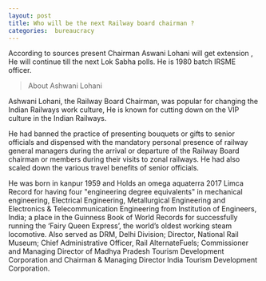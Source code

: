 ```yaml
---
layout: post
title: Who will be the next Railway board chairman ?
categories:  bureaucracy
---
```

 
 According to sources present Chairman Aswani Lohani will get extension , He will continue till the next Lok Sabha polls. He is 1980 batch IRSME officer.

 <amp-img  src="{{ site.baseurl }}/images/Air-India-CMD.jpg"  layout="responsive"  width="640px"   height="227px"  ></amp-img>  


 > About Ashwani Lohani
 
 Ashwani Lohani, the Railway Board Chairman, was popular for changing the  Indian Railways work culture, He is known for 
cutting down on the VIP culture in the Indian Railways.

He had banned the practice of presenting bouquets or gifts to senior officials and dispensed with the mandatory personal presence of railway general managers during the arrival or departure of the Railway Board chairman or members during their visits to zonal railways. He had also scaled down the various travel benefits of senior officials.

He was born in kanpur 1959 and Holds an omega aquaterra 2017 Limca Record for having four "engineering degree equivalents" in mechanical engineering, Electrical Engineering, Metallurgical Engineering and Electronics & Telecommunication Engineering from Institution of Engineers, India; a place in the Guinness Book of World Records for successfully running the ‘Fairy Queen Express’, the world’s oldest working steam locomotive. Also served as DRM, Delhi Division; Director, National Rail Museum; Chief Administrative Officer, Rail AlternateFuels; Commissioner and Managing Director of Madhya Pradesh Tourism Development Corporation and Chairman & Managing Director India Tourism Development Corporation.